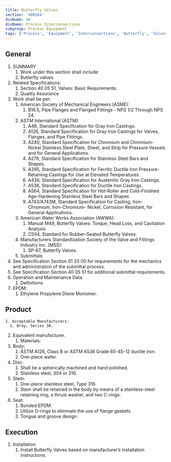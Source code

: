 ```yaml
---
title: Butterfly Valves
section: '400564'
divNumb: 40
divName: Process Interconnections
subgroup: Process Equipment
tags: ['Process', 'Equipment', 'Interconnections', 'Butterfly', 'Valves']
---
```


## General

1. SUMMARY
   1. Work under this section shall include:
   1. Butterfly valves.
2. Related Specifications:
   1. Section 40 05 51, Valves: Basic Requirements.
   2. Quality Assurance
3. Work shall be per:
   1. American Society of Mechanical Engineers (ASME):
      1. B16.5, Pipe Flanges and Flanged Fittings - NPS 1/2 Through NPS 24.
   2. ASTM International (ASTM):
      1. A48, Standard Specification for Gray Iron Castings.
      2. A126, Standard Specification for Gray Iron Castings for Valves, Flanges, and Pipe Fittings.
      3. A240, Standard Specification for Chromium and Chromium-Nickel Stainless Steel Plate, Sheet, and Strip for Pressure Vessels and for General Applications.
      4. A276, Standard Specification for Stainless Steel Bars and Shapes.
      5. A395, Standard Specification for Ferritic Ductile Iron Pressure-Retaining Castings for Use at Elevated Temperatures.
      6. A436, Standard Specification for Austenitic Gray Iron Castings.
      7. A536, Standard Specification for Ductile Iron Castings.
      8. A564, Standard Specification for Hot-Roller and Cold-Finished Age-Hardening Stainless Steel Bars and Shapes
      9. A743/A743M, Standard Specification for Casting, Iron-Chromium, Iron-Chromium- Nickel, Corrosion Resistant, for General Applications.
   3. American Water Works Association (AWWA):
      1. Manual M49, Butterfly Valves: Torque, Head Loss, and Cavitation Analysis
      2. C504, Standard for Rubber-Seated Butterfly Valves.
   4. Manufacturers Standardization Society of the Valve and Fittings Industry Inc. (MSS):
      1. SP-67, Butterfly Valves.
   5. Submittals
4. See Specification Section 01 33 00 for requirements for the mechanics and administration of the submittal process.
5. See Specification Section 40 05 51 for additional submittal requirements.
6. Operation and Maintenance Data.
   1. Definitions
7. EPDM:
   1. Ethylene Propylene Diene Monomer.

## Product

    1. Acceptable Manufacturers:
      1. Bray, Series 30.

2. Equivalent manufacturer.
   1. Materials:
3. Body:
   1. ASTM A126, Class B or ASTM A536 Grade 65-45-12 ductile iron.
   2. One-piece wafer.
4. Disc:
   1. Shall be a spherically machined and hand polished.
   2. Stainless steel, 304 or 316.
5. Stem:
   1. One-piece stainless steel, Type 316.
   2. Stem shall be retained in the body by means of a stainless-steel retaining ring, a thrust washer, and two C-rings.
6. Seat:
   1. Bonded EPDM.
   2. Utilize O-rings to eliminate the use of flange gaskets.
   3. Tongue and groove design.

## Execution

1. Installation
   1. Install Butterfly Valves based on manufacturer’s installation instructions.
